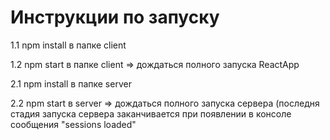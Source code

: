# Инструкции по запуску

1.1 npm install в папке client

1.2 npm start в папке client => дождаться полного запуска ReactApp

2.1 npm install в папке server

2.2 npm start в server => дождаться полного запуска сервера (последня стадия запуска сервера заканчивается при появлении в консоле сообщения "sessions loaded"
